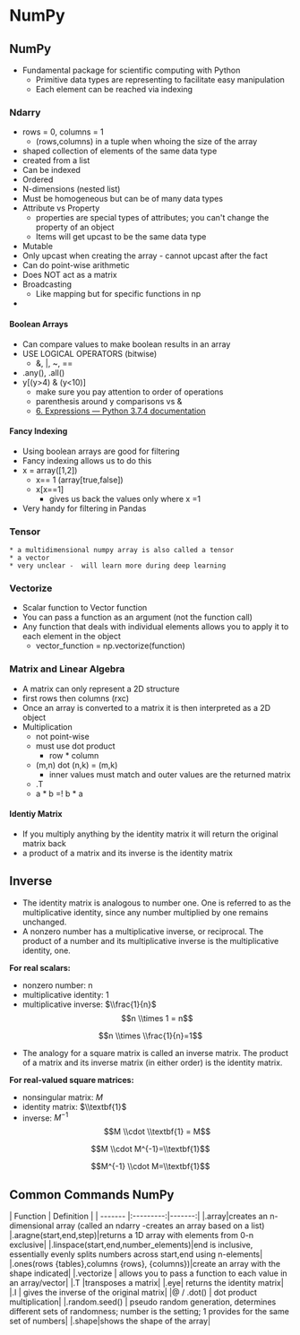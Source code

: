   # NumPy
  
  ## NumPy
  
  * Fundamental package for scientific computing with Python
    * Primitive data types are representing to facilitate easy manipulation
    * Each element can be reached via indexing
  
  ### Ndarry
  * rows = 0, columns = 1
    * (rows,columns) in a tuple when whoing the size of the array
  * shaped collection of elements of the same data type
  * created from a list
  * Can be indexed
  * Ordered
  * N-dimensions (nested list)
  * Must be homogeneous but can be of many data types
  * Attribute vs Property
    * properties are special types of attributes; you can't change the property of an object
    * Items will get upcast to be the same data type
  * Mutable 
  * Only upcast when creating the array - cannot upcast after the fact
  * Can do point-wise arithmetic 
  * Does NOT act as a matrix
  * Broadcasting 
    * Like mapping but for specific functions in np
  *  
  
  #### Boolean Arrays
  * Can compare values to make boolean results in an array
  * USE LOGICAL OPERATORS (bitwise)
    * &, |, ~, ==
  * .any(), .all() 
  * y[(y>4) & (y<10)]
    * make sure you pay attention to order of operations
    * parenthesis around y comparisons vs & 
    * [6. Expressions — Python 3.7.4 documentation](https://docs.python.org/3/reference/expressions.html#operator-precedence)
  
  #### Fancy Indexing
  * Using boolean arrays are good for filtering
  * Fancy indexing allows us to do this
  * x = array([1,2])
    * x== 1 (array[true,false])
    * x[x==1]
      * gives us back the values only where x =1 
  * Very handy for filtering in Pandas 
    
  ### Tensor
    * a multidimensional numpy array is also called a tensor
    * a vector
    * very unclear -  will learn more during deep learning
  
  ### Vectorize
  * Scalar function to Vector function
  * You can pass a function as an argument (not the function call)
  * Any function that deals with individual elements allows you to apply it to each element in the object
    * vector_function = np.vectorize(function)
  
  ### Matrix and Linear Algebra
  * A matrix can only represent a 2D structure
  * first rows then columns (rxc)
  * Once an array is converted to a matrix it is then interpreted as a 2D object
  * Multiplication
    * not point-wise 
    * must use dot product 
      * row * column 
    * (m,n) dot (n,k) = (m,k)
      * inner values must match and outer values are the returned matrix
    * .T 
    * a * b =! b * a
  
  #### Identiy Matrix
  * If you multiply anything by the identity matrix it will return the original matrix back
  * a product of a matrix and its inverse is the identity matrix
  
  ## Inverse
  
  - The identity matrix is analogous to number one. One is referred to as the multiplicative identity, since any number multiplied by one remains unchanged. 
  - A nonzero number has a multiplicative inverse, or reciprocal.  The product of a number and its multiplicative inverse is the multiplicative identity, one. 
  
  **For real scalars:**
  
  - nonzero number: n
  - multiplicative identity: 1
  - multiplicative inverse: $\\frac{1}{n}$
  $$n \\times 1 = n$$
  
  $$n \\times \\frac{1}{n}=1$$
  
  - The analogy for a square matrix is called an inverse matrix. The product of a matrix and its inverse matrix (in either order) is the identity matrix. 
  
  **For real-valued square matrices:**
  
  - nonsingular matrix: $M$
  - identity matrix: $\\textbf{1}$
  - inverse: $M^{-1}$
  $$M \\cdot \\textbf{1} = M$$
  
  $$M \\cdot M^{-1}=\\textbf{1}$$
  
  $$M^{-1} \\cdot M=\\textbf{1}$$
  
  ## Common Commands NumPy
  | Function |   Definition  |
  | ------- |:---------:|-------:|
  |.array|creates an n-dimensional array (called an ndarry -creates an array based on a list)
  |.aragne(start,end,step)|returns a 1D array with elements from 0-n exclusive|
  |.linspace(start,end,number_elements)|end is inclusive, essentially evenly splits numbers across start,end using n-elements|
  |.ones(rows {tables},columns {rows}, {columns})|create an array with the shape indicated|
  |.vectorize | allows you to pass a function to each value in an array/vector|
  |.T |transposes a matrix|
  |.eye| returns the identity matrix|
  |.I |  gives the inverse of the original matrix|
  |@ / .dot() | dot product multiplication|
  |.random.seed()  | pseudo random generation, determines different sets of randomness; number is the setting; 1 provides for the same set of numbers|
  |.shape|shows the shape of the array|
  
  
